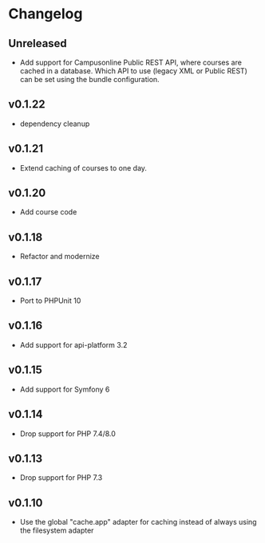 # Changelog

## Unreleased

- Add support for Campusonline Public REST API, where courses are cached in a database. Which API to use (legacy XML or Public REST) can be
set using the bundle configuration.

## v0.1.22

- dependency cleanup

## v0.1.21

- Extend caching of courses to one day.

## v0.1.20

- Add course code

## v0.1.18

- Refactor and modernize

## v0.1.17

- Port to PHPUnit 10

## v0.1.16

- Add support for api-platform 3.2

## v0.1.15

- Add support for Symfony 6

## v0.1.14

- Drop support for PHP 7.4/8.0

## v0.1.13

- Drop support for PHP 7.3

## v0.1.10

- Use the global "cache.app" adapter for caching instead of always using the filesystem adapter